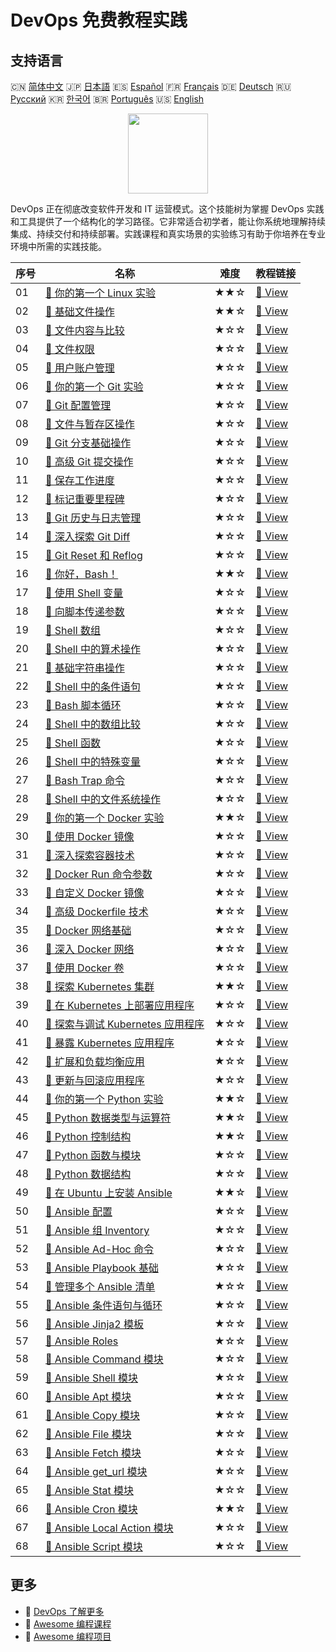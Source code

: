# DevOps 免费教程实践

## 支持语言

🇨🇳 [简体中文](README_zh.md) 🇯🇵 [日本語](README_ja.md) 🇪🇸 [Español](README_es.md) 🇫🇷 [Français](README_fr.md) 🇩🇪 [Deutsch](README_de.md) 🇷🇺 [Русский](README_ru.md) 🇰🇷 [한국어](README_ko.md) 🇧🇷 [Português](README_pt.md) 🇺🇸 [English](README.md) 

<div align="center">
<img width="128px" src="https://file.labex.io/path/a3Od9y18p0bV.png">
</div>

DevOps 正在彻底改变软件开发和 IT 运营模式。这个技能树为掌握 DevOps 实践和工具提供了一个结构化的学习路径。它非常适合初学者，能让你系统地理解持续集成、持续交付和持续部署。实践课程和真实场景的实验练习有助于你培养在专业环境中所需的实践技能。

|   序号 | 名称                                                                                                                           | 难度   | 教程链接                                                                                             |
|--------|--------------------------------------------------------------------------------------------------------------------------------|--------|------------------------------------------------------------------------------------------------------|
|     01 | [📖 你的第一个 Linux 实验](https://labex.io/zh/tutorials/linux-your-first-linux-lab-270253)                                    | ★★☆    | [🔗 View](https://labex.io/zh/tutorials/linux-your-first-linux-lab-270253)                           |
|     02 | [📖 基础文件操作](https://labex.io/zh/tutorials/linux-basic-files-operations-270248)                                           | ★★☆    | [🔗 View](https://labex.io/zh/tutorials/linux-basic-files-operations-270248)                         |
|     03 | [📖 文件内容与比较](https://labex.io/zh/tutorials/linux-file-contents-and-comparing-270251)                                    | ★☆☆    | [🔗 View](https://labex.io/zh/tutorials/linux-file-contents-and-comparing-270251)                    |
|     04 | [📖 文件权限](https://labex.io/zh/tutorials/linux-permissions-of-files-270252)                                                 | ★☆☆    | [🔗 View](https://labex.io/zh/tutorials/linux-permissions-of-files-270252)                           |
|     05 | [📖 用户账户管理](https://labex.io/zh/tutorials/linux-user-account-management-49)                                              | ★☆☆    | [🔗 View](https://labex.io/zh/tutorials/linux-user-account-management-49)                            |
|     06 | [📖 你的第一个 Git 实验](https://labex.io/zh/tutorials/git-your-first-git-lab-92739)                                           | ★☆☆    | [🔗 View](https://labex.io/zh/tutorials/git-your-first-git-lab-92739)                                |
|     07 | [📖 Git 配置管理](https://labex.io/zh/tutorials/git-git-config-management-385164)                                              | ★☆☆    | [🔗 View](https://labex.io/zh/tutorials/git-git-config-management-385164)                            |
|     08 | [📖 文件与暂存区操作](https://labex.io/zh/tutorials/git-working-with-files-and-staging-area-387457)                            | ★☆☆    | [🔗 View](https://labex.io/zh/tutorials/git-working-with-files-and-staging-area-387457)              |
|     09 | [📖 Git 分支基础操作](https://labex.io/zh/tutorials/git-git-branch-basic-operations-385163)                                    | ★☆☆    | [🔗 View](https://labex.io/zh/tutorials/git-git-branch-basic-operations-385163)                      |
|     10 | [📖 高级 Git 提交操作](https://labex.io/zh/tutorials/git-advanced-git-commit-operations-387471)                                | ★☆☆    | [🔗 View](https://labex.io/zh/tutorials/git-advanced-git-commit-operations-387471)                   |
|     11 | [📖 保存工作进度](https://labex.io/zh/tutorials/git-saving-work-in-progress-387492)                                            | ★☆☆    | [🔗 View](https://labex.io/zh/tutorials/git-saving-work-in-progress-387492)                          |
|     12 | [📖 标记重要里程碑](https://labex.io/zh/tutorials/git-marking-important-milestones-387493)                                     | ★☆☆    | [🔗 View](https://labex.io/zh/tutorials/git-marking-important-milestones-387493)                     |
|     13 | [📖 Git 历史与日志管理](https://labex.io/zh/tutorials/git-git-history-and-log-management-387490)                               | ★☆☆    | [🔗 View](https://labex.io/zh/tutorials/git-git-history-and-log-management-387490)                   |
|     14 | [📖 深入探索 Git Diff](https://labex.io/zh/tutorials/git-git-diff-deep-dive-387489)                                            | ★☆☆    | [🔗 View](https://labex.io/zh/tutorials/git-git-diff-deep-dive-387489)                               |
|     15 | [📖 Git Reset 和 Reflog](https://labex.io/zh/tutorials/git-git-reset-and-reflog-387491)                                        | ★☆☆    | [🔗 View](https://labex.io/zh/tutorials/git-git-reset-and-reflog-387491)                             |
|     16 | [📖 你好，Bash！](https://labex.io/zh/tutorials/linux-hello-bash-388809)                                                       | ★★☆    | [🔗 View](https://labex.io/zh/tutorials/linux-hello-bash-388809)                                     |
|     17 | [📖 使用 Shell 变量](https://labex.io/zh/tutorials/shell-working-with-shell-variables-388810)                                  | ★☆☆    | [🔗 View](https://labex.io/zh/tutorials/shell-working-with-shell-variables-388810)                   |
|     18 | [📖 向脚本传递参数](https://labex.io/zh/tutorials/shell-passing-arguments-to-the-script-388811)                                | ★☆☆    | [🔗 View](https://labex.io/zh/tutorials/shell-passing-arguments-to-the-script-388811)                |
|     19 | [📖 Shell 数组](https://labex.io/zh/tutorials/shell-shell-arrays-388812)                                                       | ★☆☆    | [🔗 View](https://labex.io/zh/tutorials/shell-shell-arrays-388812)                                   |
|     20 | [📖 Shell 中的算术操作](https://labex.io/zh/tutorials/shell-arithmetic-operations-in-shell-388813)                             | ★☆☆    | [🔗 View](https://labex.io/zh/tutorials/shell-arithmetic-operations-in-shell-388813)                 |
|     21 | [📖 基础字符串操作](https://labex.io/zh/tutorials/shell-basic-string-operations-388814)                                        | ★☆☆    | [🔗 View](https://labex.io/zh/tutorials/shell-basic-string-operations-388814)                        |
|     22 | [📖 Shell 中的条件语句](https://labex.io/zh/tutorials/linux-conditional-statements-in-shell-388815)                            | ★☆☆    | [🔗 View](https://labex.io/zh/tutorials/linux-conditional-statements-in-shell-388815)                |
|     23 | [📖 Bash 脚本循环](https://labex.io/zh/tutorials/shell-bash-scripting-loops-388816)                                            | ★☆☆    | [🔗 View](https://labex.io/zh/tutorials/shell-bash-scripting-loops-388816)                           |
|     24 | [📖 Shell 中的数组比较](https://labex.io/zh/tutorials/shell-comparing-arrays-in-shell-388817)                                  | ★☆☆    | [🔗 View](https://labex.io/zh/tutorials/shell-comparing-arrays-in-shell-388817)                      |
|     25 | [📖 Shell 函数](https://labex.io/zh/tutorials/shell-shell-functions-388818)                                                    | ★☆☆    | [🔗 View](https://labex.io/zh/tutorials/shell-shell-functions-388818)                                |
|     26 | [📖 Shell 中的特殊变量](https://labex.io/zh/tutorials/shell-special-variables-in-shell-388819)                                 | ★☆☆    | [🔗 View](https://labex.io/zh/tutorials/shell-special-variables-in-shell-388819)                     |
|     27 | [📖 Bash Trap 命令](https://labex.io/zh/tutorials/linux-bash-trap-command-388820)                                              | ★☆☆    | [🔗 View](https://labex.io/zh/tutorials/linux-bash-trap-command-388820)                              |
|     28 | [📖 Shell 中的文件系统操作](https://labex.io/zh/tutorials/shell-file-system-operations-in-shell-388821)                        | ★☆☆    | [🔗 View](https://labex.io/zh/tutorials/shell-file-system-operations-in-shell-388821)                |
|     29 | [📖 你的第一个 Docker 实验](https://labex.io/zh/tutorials/docker-your-first-docker-lab-92719)                                  | ★★☆    | [🔗 View](https://labex.io/zh/tutorials/docker-your-first-docker-lab-92719)                          |
|     30 | [📖 使用 Docker 镜像](https://labex.io/zh/tutorials/docker-working-with-docker-images-388939)                                  | ★☆☆    | [🔗 View](https://labex.io/zh/tutorials/docker-working-with-docker-images-388939)                    |
|     31 | [📖 深入探索容器技术](https://labex.io/zh/tutorials/docker-diving-deeper-into-containers-388951)                               | ★☆☆    | [🔗 View](https://labex.io/zh/tutorials/docker-diving-deeper-into-containers-388951)                 |
|     32 | [📖 Docker Run 命令参数](https://labex.io/zh/tutorials/docker-docker-run-command-parameters-389228)                            | ★☆☆    | [🔗 View](https://labex.io/zh/tutorials/docker-docker-run-command-parameters-389228)                 |
|     33 | [📖 自定义 Docker 镜像](https://labex.io/zh/tutorials/docker-custom-docker-images-389185)                                      | ★☆☆    | [🔗 View](https://labex.io/zh/tutorials/docker-custom-docker-images-389185)                          |
|     34 | [📖 高级 Dockerfile 技术](https://labex.io/zh/tutorials/docker-advanced-dockerfile-techniques-389027)                          | ★☆☆    | [🔗 View](https://labex.io/zh/tutorials/docker-advanced-dockerfile-techniques-389027)                |
|     35 | [📖 Docker 网络基础](https://labex.io/zh/tutorials/docker-docker-networking-basics-389048)                                     | ★☆☆    | [🔗 View](https://labex.io/zh/tutorials/docker-docker-networking-basics-389048)                      |
|     36 | [📖 深入 Docker 网络](https://labex.io/zh/tutorials/docker-dive-into-docker-networking-389047)                                 | ★☆☆    | [🔗 View](https://labex.io/zh/tutorials/docker-dive-into-docker-networking-389047)                   |
|     37 | [📖 使用 Docker 卷](https://labex.io/zh/tutorials/docker-working-with-docker-volumes-389189)                                   | ★☆☆    | [🔗 View](https://labex.io/zh/tutorials/docker-working-with-docker-volumes-389189)                   |
|     38 | [📖 探索 Kubernetes 集群](https://labex.io/zh/tutorials/kubernetes-explore-the-kubernetes-cluster-434519)                      | ★★☆    | [🔗 View](https://labex.io/zh/tutorials/kubernetes-explore-the-kubernetes-cluster-434519)            |
|     39 | [📖 在 Kubernetes 上部署应用程序](https://labex.io/zh/tutorials/kubernetes-deploy-applications-on-kubernetes-434644)           | ★☆☆    | [🔗 View](https://labex.io/zh/tutorials/kubernetes-deploy-applications-on-kubernetes-434644)         |
|     40 | [📖 探索与调试 Kubernetes 应用程序](https://labex.io/zh/tutorials/kubernetes-explore-and-debug-kubernetes-applications-434645) | ★☆☆    | [🔗 View](https://labex.io/zh/tutorials/kubernetes-explore-and-debug-kubernetes-applications-434645) |
|     41 | [📖 暴露 Kubernetes 应用程序](https://labex.io/zh/tutorials/kubernetes-expose-kubernetes-applications-434647)                  | ★☆☆    | [🔗 View](https://labex.io/zh/tutorials/kubernetes-expose-kubernetes-applications-434647)            |
|     42 | [📖 扩展和负载均衡应用](https://labex.io/zh/tutorials/kubernetes-scale-and-load-balance-applications-434648)                   | ★☆☆    | [🔗 View](https://labex.io/zh/tutorials/kubernetes-scale-and-load-balance-applications-434648)       |
|     43 | [📖 更新与回滚应用程序](https://labex.io/zh/tutorials/kubernetes-update-and-rollback-applications-434649)                      | ★☆☆    | [🔗 View](https://labex.io/zh/tutorials/kubernetes-update-and-rollback-applications-434649)          |
|     44 | [📖 你的第一个 Python 实验](https://labex.io/zh/tutorials/python-your-first-python-lab-270256)                                 | ★★☆    | [🔗 View](https://labex.io/zh/tutorials/python-your-first-python-lab-270256)                         |
|     45 | [📖 Python 数据类型与运算符](https://labex.io/zh/tutorials/python-python-data-types-and-operators-393077)                      | ★★☆    | [🔗 View](https://labex.io/zh/tutorials/python-python-data-types-and-operators-393077)               |
|     46 | [📖 Python 控制结构](https://labex.io/zh/tutorials/python-python-control-structures-393123)                                    | ★★☆    | [🔗 View](https://labex.io/zh/tutorials/python-python-control-structures-393123)                     |
|     47 | [📖 Python 函数与模块](https://labex.io/zh/tutorials/python-python-functions-and-modules-393141)                               | ★☆☆    | [🔗 View](https://labex.io/zh/tutorials/python-python-functions-and-modules-393141)                  |
|     48 | [📖 Python 数据结构](https://labex.io/zh/tutorials/python-python-data-structures-393168)                                       | ★☆☆    | [🔗 View](https://labex.io/zh/tutorials/python-python-data-structures-393168)                        |
|     49 | [📖 在 Ubuntu 上安装 Ansible](https://labex.io/zh/tutorials/ansible-ansible-installation-on-ubuntu-67172)                      | ★★☆    | [🔗 View](https://labex.io/zh/tutorials/ansible-ansible-installation-on-ubuntu-67172)                |
|     50 | [📖 Ansible 配置](https://labex.io/zh/tutorials/ansible-ansible-configuration-390437)                                          | ★☆☆    | [🔗 View](https://labex.io/zh/tutorials/ansible-ansible-configuration-390437)                        |
|     51 | [📖 Ansible 组 Inventory](https://labex.io/zh/tutorials/ansible-ansible-groups-inventory-290160)                               | ★☆☆    | [🔗 View](https://labex.io/zh/tutorials/ansible-ansible-groups-inventory-290160)                     |
|     52 | [📖 Ansible Ad-Hoc 命令](https://labex.io/zh/tutorials/ansible-ansible-ad-hoc-commands-390441)                                 | ★☆☆    | [🔗 View](https://labex.io/zh/tutorials/ansible-ansible-ad-hoc-commands-390441)                      |
|     53 | [📖 Ansible Playbook 基础](https://labex.io/zh/tutorials/ansible-ansible-playbook-basics-390426)                               | ★☆☆    | [🔗 View](https://labex.io/zh/tutorials/ansible-ansible-playbook-basics-390426)                      |
|     54 | [📖 管理多个 Ansible 清单](https://labex.io/zh/tutorials/ansible-manage-multiple-ansible-inventories-290193)                   | ★☆☆    | [🔗 View](https://labex.io/zh/tutorials/ansible-manage-multiple-ansible-inventories-290193)          |
|     55 | [📖 Ansible 条件语句与循环](https://labex.io/zh/tutorials/ansible-ansible-conditionals-and-loops-390455)                       | ★☆☆    | [🔗 View](https://labex.io/zh/tutorials/ansible-ansible-conditionals-and-loops-390455)               |
|     56 | [📖 Ansible Jinja2 模板](https://labex.io/zh/tutorials/ansible-ansible-jinja2-templates-390470)                                | ★☆☆    | [🔗 View](https://labex.io/zh/tutorials/ansible-ansible-jinja2-templates-390470)                     |
|     57 | [📖 Ansible Roles](https://labex.io/zh/tutorials/ansible-ansible-roles-390467)                                                 | ★☆☆    | [🔗 View](https://labex.io/zh/tutorials/ansible-ansible-roles-390467)                                |
|     58 | [📖 Ansible Command 模块](https://labex.io/zh/tutorials/ansible-ansible-command-module-290161)                                 | ★☆☆    | [🔗 View](https://labex.io/zh/tutorials/ansible-ansible-command-module-290161)                       |
|     59 | [📖 Ansible Shell 模块](https://labex.io/zh/tutorials/ansible-ansible-shell-module-289409)                                     | ★☆☆    | [🔗 View](https://labex.io/zh/tutorials/ansible-ansible-shell-module-289409)                         |
|     60 | [📖 Ansible Apt 模块](https://labex.io/zh/tutorials/ansible-ansible-apt-module-289651)                                         | ★☆☆    | [🔗 View](https://labex.io/zh/tutorials/ansible-ansible-apt-module-289651)                           |
|     61 | [📖 Ansible Copy 模块](https://labex.io/zh/tutorials/ansible-ansible-copy-module-289653)                                       | ★☆☆    | [🔗 View](https://labex.io/zh/tutorials/ansible-ansible-copy-module-289653)                          |
|     62 | [📖 Ansible File 模块](https://labex.io/zh/tutorials/ansible-ansible-file-module-289654)                                       | ★☆☆    | [🔗 View](https://labex.io/zh/tutorials/ansible-ansible-file-module-289654)                          |
|     63 | [📖 Ansible Fetch 模块](https://labex.io/zh/tutorials/ansible-ansible-fetch-module-290159)                                     | ★☆☆    | [🔗 View](https://labex.io/zh/tutorials/ansible-ansible-fetch-module-290159)                         |
|     64 | [📖 Ansible get_url 模块](https://labex.io/zh/tutorials/ansible-ansible-get-url-module-290188)                                 | ★☆☆    | [🔗 View](https://labex.io/zh/tutorials/ansible-ansible-get-url-module-290188)                       |
|     65 | [📖 Ansible Stat 模块](https://labex.io/zh/tutorials/ansible-ansible-stat-module-290192)                                       | ★☆☆    | [🔗 View](https://labex.io/zh/tutorials/ansible-ansible-stat-module-290192)                          |
|     66 | [📖 Ansible Cron 模块](https://labex.io/zh/tutorials/ansible-ansible-cron-module-290157)                                       | ★★☆    | [🔗 View](https://labex.io/zh/tutorials/ansible-ansible-cron-module-290157)                          |
|     67 | [📖 Ansible Local Action 模块](https://labex.io/zh/tutorials/ansible-ansible-local-action-module-290189)                       | ★☆☆    | [🔗 View](https://labex.io/zh/tutorials/ansible-ansible-local-action-module-290189)                  |
|     68 | [📖 Ansible Script 模块](https://labex.io/zh/tutorials/ansible-ansible-script-module-289411)                                   | ★☆☆    | [🔗 View](https://labex.io/zh/tutorials/ansible-ansible-script-module-289411)                        |

## 更多

- 🔗 [DevOps 了解更多](https://labex.io/zh/skilltrees/devops)
- 🔗 [Awesome 编程课程](https://github.com/labex-labs/awesome-programming-courses)
- 🔗 [Awesome 编程项目](https://github.com/labex-labs/awesome-programming-projects)

